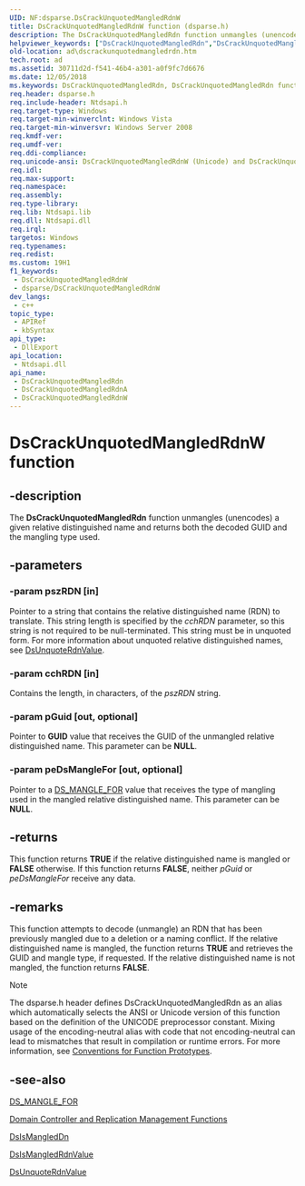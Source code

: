 ```yaml
---
UID: NF:dsparse.DsCrackUnquotedMangledRdnW
title: DsCrackUnquotedMangledRdnW function (dsparse.h)
description: The DsCrackUnquotedMangledRdn function unmangles (unencodes) a given relative distinguished name and returns both the decoded GUID and the mangling type used.
helpviewer_keywords: ["DsCrackUnquotedMangledRdn","DsCrackUnquotedMangledRdn function [Active Directory]","DsCrackUnquotedMangledRdnA","DsCrackUnquotedMangledRdnW","_glines_dscrackunquotedmangledrdn","ad.dscrackunquotedmangledrdn","dsparse/DsCrackUnquotedMangledRdn","dsparse/DsCrackUnquotedMangledRdnA","dsparse/DsCrackUnquotedMangledRdnW"]
old-location: ad\dscrackunquotedmangledrdn.htm
tech.root: ad
ms.assetid: 30711d2d-f541-46b4-a301-a0f9fc7d6676
ms.date: 12/05/2018
ms.keywords: DsCrackUnquotedMangledRdn, DsCrackUnquotedMangledRdn function [Active Directory], DsCrackUnquotedMangledRdnA, DsCrackUnquotedMangledRdnW, _glines_dscrackunquotedmangledrdn, ad.dscrackunquotedmangledrdn, dsparse/DsCrackUnquotedMangledRdn, dsparse/DsCrackUnquotedMangledRdnA, dsparse/DsCrackUnquotedMangledRdnW
req.header: dsparse.h
req.include-header: Ntdsapi.h
req.target-type: Windows
req.target-min-winverclnt: Windows Vista
req.target-min-winversvr: Windows Server 2008
req.kmdf-ver: 
req.umdf-ver: 
req.ddi-compliance: 
req.unicode-ansi: DsCrackUnquotedMangledRdnW (Unicode) and DsCrackUnquotedMangledRdnA (ANSI)
req.idl: 
req.max-support: 
req.namespace: 
req.assembly: 
req.type-library: 
req.lib: Ntdsapi.lib
req.dll: Ntdsapi.dll
req.irql: 
targetos: Windows
req.typenames: 
req.redist: 
ms.custom: 19H1
f1_keywords:
 - DsCrackUnquotedMangledRdnW
 - dsparse/DsCrackUnquotedMangledRdnW
dev_langs:
 - c++
topic_type:
 - APIRef
 - kbSyntax
api_type:
 - DllExport
api_location:
 - Ntdsapi.dll
api_name:
 - DsCrackUnquotedMangledRdn
 - DsCrackUnquotedMangledRdnA
 - DsCrackUnquotedMangledRdnW
---
```


# DsCrackUnquotedMangledRdnW function


## -description

The <b>DsCrackUnquotedMangledRdn</b> function unmangles (unencodes) a given relative distinguished name and returns both the decoded GUID and the mangling type used.

## -parameters

### -param pszRDN [in]

Pointer to a string that contains the relative distinguished name (RDN) to translate. This string length is specified by the <i>cchRDN</i> parameter, so this string is not required to be null-terminated. This string must be in unquoted form. For more information about unquoted relative distinguished names, see 
<a href="/windows/desktop/api/dsparse/nf-dsparse-dsunquoterdnvaluea">DsUnquoteRdnValue</a>.

### -param cchRDN [in]

Contains the length, in characters, of the <i>pszRDN</i> string.

### -param pGuid [out, optional]

Pointer to <b>GUID</b> value that receives the GUID of the unmangled relative distinguished name.  This parameter can be <b>NULL</b>.

### -param peDsMangleFor [out, optional]

Pointer 
to a <a href="/windows/desktop/api/dsparse/ne-dsparse-ds_mangle_for">DS_MANGLE_FOR</a> value that receives the type of mangling used in the mangled relative distinguished name.  This parameter can be <b>NULL</b>.

## -returns

This function returns <b>TRUE</b> if the relative distinguished name is mangled or <b>FALSE</b> otherwise. If this function returns <b>FALSE</b>, neither <i>pGuid</i> or <i>peDsMangleFor</i> receive any data.

## -remarks

This function attempts to
    decode (unmangle)  an RDN that has been previously mangled due to a deletion or a naming conflict. If the relative distinguished name is mangled, the function returns <b>TRUE</b> and retrieves the GUID and mangle type, if requested.  If the relative distinguished name is not mangled, the function returns <b>FALSE</b>.





> [!NOTE]
> The dsparse.h header defines DsCrackUnquotedMangledRdn as an alias which automatically selects the ANSI or Unicode version of this function based on the definition of the UNICODE preprocessor constant. Mixing usage of the encoding-neutral alias with code that not encoding-neutral can lead to mismatches that result in compilation or runtime errors. For more information, see [Conventions for Function Prototypes](/windows/win32/intl/conventions-for-function-prototypes).

## -see-also

<a href="/windows/desktop/api/dsparse/ne-dsparse-ds_mangle_for">DS_MANGLE_FOR</a>



<a href="/windows/desktop/AD/dc-and-replication-management-functions">Domain Controller and Replication Management Functions</a>



<a href="/windows/desktop/api/dsparse/nf-dsparse-dsismangleddna">DsIsMangledDn</a>



<a href="/windows/desktop/api/dsparse/nf-dsparse-dsismangledrdnvaluea">DsIsMangledRdnValue</a>



<a href="/windows/desktop/api/dsparse/nf-dsparse-dsunquoterdnvaluea">DsUnquoteRdnValue</a>